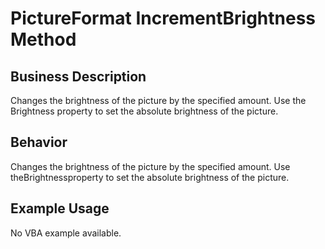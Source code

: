 # PictureFormat IncrementBrightness Method

## Business Description
Changes the brightness of the picture by the specified amount. Use the Brightness property to set the absolute brightness of the picture.

## Behavior
Changes the brightness of the picture by the specified amount. Use theBrightnessproperty to set the absolute brightness of the picture.

## Example Usage
No VBA example available.